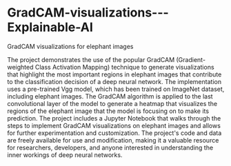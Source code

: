 # GradCAM-visualizations---Explainable-AI
GradCAM visualizations for elephant images

The project demonstrates the use of the popular GradCAM (Gradient-weighted Class Activation Mapping) technique to generate visualizations that highlight the most important regions in elephant images that contribute to the classification decision of a deep neural network. The implementation uses a pre-trained Vgg model, which has been trained on ImageNet dataset, including elephant images. The GradCAM algorithm is applied to the last convolutional layer of the model to generate a heatmap that visualizes the regions of the elephant image that the model is focusing on to make its prediction. The project includes a Jupyter Notebook that walks through the steps to implement GradCAM visualizations on elephant images and allows for further experimentation and customization. The project's code and data are freely available for use and modification, making it a valuable resource for researchers, developers, and anyone interested in understanding the inner workings of deep neural networks.
